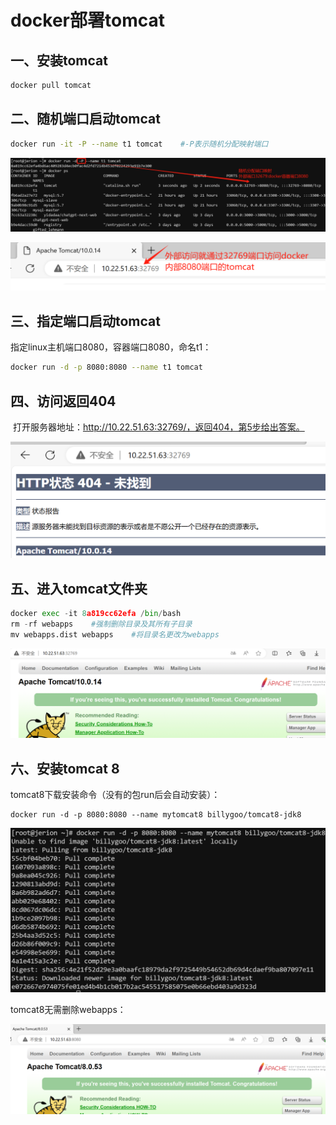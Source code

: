 # docker部署tomcat



## **一、安装tomcat**

```bash
docker pull tomcat
```



## **二、随机端口启动tomcat**

```bash
docker run -it -P --name t1 tomcat    #-P表示随机分配映射端口
```

![image-20240429143639144](https://raw.githubusercontent.com/zyx3721/Picbed/main/blog-images/2024/05/10/70874c99ed0c93ec021ff9f43b75d2e5-70874c99ed0c93ec021ff9f43b75d2e5-image-20240429143639144-b44d31-892822.png)

![image-20240510104729020](https://raw.githubusercontent.com/zyx3721/Picbed/main/blog-images/2024/05/10/c5b3d6b1c22cecffeba52d9a489f3b86-image-20240510104729020-482943.png)



## **三、指定端口启动tomcat**

指定linux主机端口8080，容器端口8080，命名t1：

```bash
docker run -d -p 8080:8080 --name t1 tomcat
```



## **四、访问返回404**

​		打开服务器地址：http://10.22.51.63:32769/，返回404，第5步给出答案。

![image-20240429145715628](https://raw.githubusercontent.com/zyx3721/Picbed/main/blog-images/2024/05/10/178d228a7d4786ab338842c5c47e64eb-178d228a7d4786ab338842c5c47e64eb-image-20240429145715628-947b7d-c47911.png)



## **五、进入tomcat文件夹**

```python
docker exec -it 8a819cc62efa /bin/bash
rm -rf webapps    #强制删除目录及其所有子目录
mv webapps.dist webapps    #将目录名更改为webapps
```

![image-20240429152141070](https://raw.githubusercontent.com/zyx3721/Picbed/main/blog-images/2024/05/10/68c385544ae6273b6d4f86ac872519f3-68c385544ae6273b6d4f86ac872519f3-image-20240429152141070-4e5518-e811ab.png)



## 六、安装tomcat 8

tomcat8下载安装命令（没有的包run后会自动安装）：

```
docker run -d -p 8080:8080 --name mytomcat8 billygoo/tomcat8-jdk8
```

![image-20240510105334789](https://raw.githubusercontent.com/zyx3721/Picbed/main/blog-images/2024/05/10/ccc97d88664a0f7a6714a8bc45d2ad2d-image-20240510105334789-a9774f.png)

tomcat8无需删除webapps：

![image-20240510104755482](https://raw.githubusercontent.com/zyx3721/Picbed/main/blog-images/2024/05/10/22237b45efa0ed817f92e7e0e212b8c5-image-20240510104755482-01e221.png)

